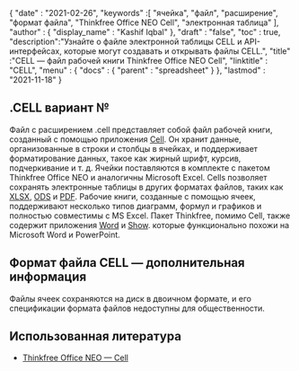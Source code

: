 {
  "date" : "2021-02-26",
  "keywords" :[ "ячейка", "файл", "расширение", "формат файла", "Thinkfree Office NEO Cell", "электронная таблица" ],
  "author" : {
    "display_name" : "Kashif Iqbal"
},
  "draft" : "false",
  "toc" : true,
  "description":"Узнайте о файле электронной таблицы CELL и API-интерфейсах, которые могут создавать и открывать файлы CELL.",
  "title" :"CELL — файл рабочей книги Thinkfree Office NEO Cell",
  "linktitle" : "CELL",
  "menu" : {
    "docs" : {
      "parent" : "spreadsheet"
}
},
  "lastmod" : "2021-11-18"
}

## .CELL вариант №

Файл с расширением .cell представляет собой файл рабочей книги, созданный с помощью приложения [Cell](https://office.hancom.com/). Он хранит данные, организованные в строки и столбцы в ячейках, и поддерживает форматирование данных, такое как жирный шрифт, курсив, подчеркивание и т. д. Ячейки поставляются в комплекте с пакетом Thinkfree Office NEO и аналогичны Microsoft Excel. Cells позволяет сохранять электронные таблицы в других форматах файлов, таких как [XLSX](/ru/spreadsheet/xlsx/), [ODS](/ru/spreadsheet/ods/) и [PDF](/ru/pdf/). Рабочие книги, созданные с помощью ячеек, поддерживают несколько типов диаграмм, формул и графиков и полностью совместимы с MS Excel. Пакет Thinkfree, помимо Cell, также содержит приложения [Word](https://office.hancom.com/) и [Show](https://office.hancom.com/). которые функционально похожи на Microsoft Word и PowerPoint.

## Формат файла CELL — дополнительная информация

Файлы ячеек сохраняются на диск в двоичном формате, и его спецификации формата файлов недоступны для общественности.

## Использованная литература ##

* [Thinkfree Office NEO — Cell](https://office.hancom.com/)

